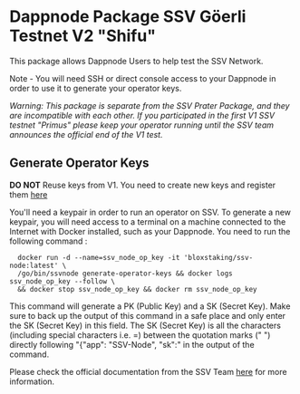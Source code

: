 # Dappnode Package SSV Göerli Testnet V2 "Shifu"

This package allows Dappnode Users to help test the SSV Network.

Note - You will need SSH or direct console access to your Dappnode in order to use it to generate your operator keys.


_Warning: This package is separate from the SSV Prater Package, and they are incompatible with each other. If you participated in the first V1 SSV testnet "Primus" please keep your operator running until the SSV team announces the official end of the V1 test._

## Generate Operator Keys

**DO NOT** Reuse keys from V1. You need to create new keys and register them [here](https://app.ssv.network/join/operator/register)

You'll need a keypair in order to run an operator on SSV. To generate a new keypair, you will need access to a terminal on a machine connected to the Internet with Docker installed, such as your Dappnode.  You need to run the following command :
      
      docker run -d --name=ssv_node_op_key -it 'bloxstaking/ssv-node:latest' \
      /go/bin/ssvnode generate-operator-keys && docker logs ssv_node_op_key --follow \
      && docker stop ssv_node_op_key && docker rm ssv_node_op_key
      
This command will generate a PK (Public Key) and a SK (Secret Key). Make sure to back up the output of this command in a safe place and only enter the SK (Secret Key) in this field.  The SK (Secret Key) is all the characters (including special characters i.e. =) between the quotation marks (" ") directly following "{"app": "SSV-Node", "sk":"  in the output of the command.
      
Please check the official documentation from the SSV Team [here](https://docs.ssv.network/run-a-node/operator-node/installation#generate-operator-keys) for more information. 

